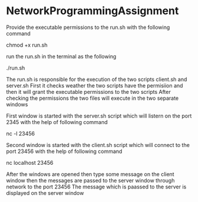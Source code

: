 # NetworkProgrammingAssignment

Provide the executable permissions to the run.sh with the following command

chmod +x run.sh


run the run.sh in the terminal as the following

./run.sh


The run.sh is responsible for the execution of the two scripts client.sh and server.sh
First it checks weather the two scripts have the permisiion and then it will grant the executable permissions to the two scripts
After checking the permissions the two files will execute in the two separate windows

First window is started with the server.sh script
which will listern on the port 2345 with the help of following command

nc -l 23456


Second window is started with the client.sh script
which will connect to the port 23456 with the help of following command

nc localhost 23456

After the windows are opened then type some message on the client window then the messages are passed to the server window through network to the port 23456
The message which is paassed to the server is displayed on the server window
